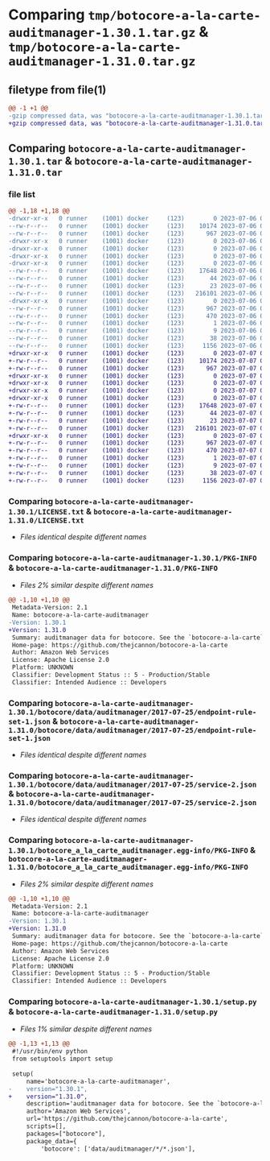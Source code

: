 # Comparing `tmp/botocore-a-la-carte-auditmanager-1.30.1.tar.gz` & `tmp/botocore-a-la-carte-auditmanager-1.31.0.tar.gz`

## filetype from file(1)

```diff
@@ -1 +1 @@
-gzip compressed data, was "botocore-a-la-carte-auditmanager-1.30.1.tar", last modified: Thu Jul  6 01:44:53 2023, max compression
+gzip compressed data, was "botocore-a-la-carte-auditmanager-1.31.0.tar", last modified: Fri Jul  7 01:43:43 2023, max compression
```

## Comparing `botocore-a-la-carte-auditmanager-1.30.1.tar` & `botocore-a-la-carte-auditmanager-1.31.0.tar`

### file list

```diff
@@ -1,18 +1,18 @@
-drwxr-xr-x   0 runner    (1001) docker     (123)        0 2023-07-06 01:44:53.162619 botocore-a-la-carte-auditmanager-1.30.1/
--rw-r--r--   0 runner    (1001) docker     (123)    10174 2023-07-06 01:44:52.000000 botocore-a-la-carte-auditmanager-1.30.1/LICENSE.txt
--rw-r--r--   0 runner    (1001) docker     (123)      967 2023-07-06 01:44:53.162619 botocore-a-la-carte-auditmanager-1.30.1/PKG-INFO
-drwxr-xr-x   0 runner    (1001) docker     (123)        0 2023-07-06 01:44:53.158619 botocore-a-la-carte-auditmanager-1.30.1/botocore/
-drwxr-xr-x   0 runner    (1001) docker     (123)        0 2023-07-06 01:44:53.158619 botocore-a-la-carte-auditmanager-1.30.1/botocore/data/
-drwxr-xr-x   0 runner    (1001) docker     (123)        0 2023-07-06 01:44:53.158619 botocore-a-la-carte-auditmanager-1.30.1/botocore/data/auditmanager/
-drwxr-xr-x   0 runner    (1001) docker     (123)        0 2023-07-06 01:44:53.158619 botocore-a-la-carte-auditmanager-1.30.1/botocore/data/auditmanager/2017-07-25/
--rw-r--r--   0 runner    (1001) docker     (123)    17648 2023-07-06 01:44:40.000000 botocore-a-la-carte-auditmanager-1.30.1/botocore/data/auditmanager/2017-07-25/endpoint-rule-set-1.json
--rw-r--r--   0 runner    (1001) docker     (123)       44 2023-07-06 01:44:40.000000 botocore-a-la-carte-auditmanager-1.30.1/botocore/data/auditmanager/2017-07-25/examples-1.json
--rw-r--r--   0 runner    (1001) docker     (123)       23 2023-07-06 01:44:40.000000 botocore-a-la-carte-auditmanager-1.30.1/botocore/data/auditmanager/2017-07-25/paginators-1.json
--rw-r--r--   0 runner    (1001) docker     (123)   216101 2023-07-06 01:44:40.000000 botocore-a-la-carte-auditmanager-1.30.1/botocore/data/auditmanager/2017-07-25/service-2.json
-drwxr-xr-x   0 runner    (1001) docker     (123)        0 2023-07-06 01:44:53.158619 botocore-a-la-carte-auditmanager-1.30.1/botocore_a_la_carte_auditmanager.egg-info/
--rw-r--r--   0 runner    (1001) docker     (123)      967 2023-07-06 01:44:53.000000 botocore-a-la-carte-auditmanager-1.30.1/botocore_a_la_carte_auditmanager.egg-info/PKG-INFO
--rw-r--r--   0 runner    (1001) docker     (123)      470 2023-07-06 01:44:53.000000 botocore-a-la-carte-auditmanager-1.30.1/botocore_a_la_carte_auditmanager.egg-info/SOURCES.txt
--rw-r--r--   0 runner    (1001) docker     (123)        1 2023-07-06 01:44:53.000000 botocore-a-la-carte-auditmanager-1.30.1/botocore_a_la_carte_auditmanager.egg-info/dependency_links.txt
--rw-r--r--   0 runner    (1001) docker     (123)        9 2023-07-06 01:44:53.000000 botocore-a-la-carte-auditmanager-1.30.1/botocore_a_la_carte_auditmanager.egg-info/top_level.txt
--rw-r--r--   0 runner    (1001) docker     (123)       38 2023-07-06 01:44:53.162619 botocore-a-la-carte-auditmanager-1.30.1/setup.cfg
--rw-r--r--   0 runner    (1001) docker     (123)     1156 2023-07-06 01:44:52.000000 botocore-a-la-carte-auditmanager-1.30.1/setup.py
+drwxr-xr-x   0 runner    (1001) docker     (123)        0 2023-07-07 01:43:43.075144 botocore-a-la-carte-auditmanager-1.31.0/
+-rw-r--r--   0 runner    (1001) docker     (123)    10174 2023-07-07 01:43:42.000000 botocore-a-la-carte-auditmanager-1.31.0/LICENSE.txt
+-rw-r--r--   0 runner    (1001) docker     (123)      967 2023-07-07 01:43:43.075144 botocore-a-la-carte-auditmanager-1.31.0/PKG-INFO
+drwxr-xr-x   0 runner    (1001) docker     (123)        0 2023-07-07 01:43:43.071144 botocore-a-la-carte-auditmanager-1.31.0/botocore/
+drwxr-xr-x   0 runner    (1001) docker     (123)        0 2023-07-07 01:43:43.071144 botocore-a-la-carte-auditmanager-1.31.0/botocore/data/
+drwxr-xr-x   0 runner    (1001) docker     (123)        0 2023-07-07 01:43:43.071144 botocore-a-la-carte-auditmanager-1.31.0/botocore/data/auditmanager/
+drwxr-xr-x   0 runner    (1001) docker     (123)        0 2023-07-07 01:43:43.071144 botocore-a-la-carte-auditmanager-1.31.0/botocore/data/auditmanager/2017-07-25/
+-rw-r--r--   0 runner    (1001) docker     (123)    17648 2023-07-07 01:43:28.000000 botocore-a-la-carte-auditmanager-1.31.0/botocore/data/auditmanager/2017-07-25/endpoint-rule-set-1.json
+-rw-r--r--   0 runner    (1001) docker     (123)       44 2023-07-07 01:43:28.000000 botocore-a-la-carte-auditmanager-1.31.0/botocore/data/auditmanager/2017-07-25/examples-1.json
+-rw-r--r--   0 runner    (1001) docker     (123)       23 2023-07-07 01:43:28.000000 botocore-a-la-carte-auditmanager-1.31.0/botocore/data/auditmanager/2017-07-25/paginators-1.json
+-rw-r--r--   0 runner    (1001) docker     (123)   216101 2023-07-07 01:43:28.000000 botocore-a-la-carte-auditmanager-1.31.0/botocore/data/auditmanager/2017-07-25/service-2.json
+drwxr-xr-x   0 runner    (1001) docker     (123)        0 2023-07-07 01:43:43.075144 botocore-a-la-carte-auditmanager-1.31.0/botocore_a_la_carte_auditmanager.egg-info/
+-rw-r--r--   0 runner    (1001) docker     (123)      967 2023-07-07 01:43:43.000000 botocore-a-la-carte-auditmanager-1.31.0/botocore_a_la_carte_auditmanager.egg-info/PKG-INFO
+-rw-r--r--   0 runner    (1001) docker     (123)      470 2023-07-07 01:43:43.000000 botocore-a-la-carte-auditmanager-1.31.0/botocore_a_la_carte_auditmanager.egg-info/SOURCES.txt
+-rw-r--r--   0 runner    (1001) docker     (123)        1 2023-07-07 01:43:43.000000 botocore-a-la-carte-auditmanager-1.31.0/botocore_a_la_carte_auditmanager.egg-info/dependency_links.txt
+-rw-r--r--   0 runner    (1001) docker     (123)        9 2023-07-07 01:43:43.000000 botocore-a-la-carte-auditmanager-1.31.0/botocore_a_la_carte_auditmanager.egg-info/top_level.txt
+-rw-r--r--   0 runner    (1001) docker     (123)       38 2023-07-07 01:43:43.075144 botocore-a-la-carte-auditmanager-1.31.0/setup.cfg
+-rw-r--r--   0 runner    (1001) docker     (123)     1156 2023-07-07 01:43:42.000000 botocore-a-la-carte-auditmanager-1.31.0/setup.py
```

### Comparing `botocore-a-la-carte-auditmanager-1.30.1/LICENSE.txt` & `botocore-a-la-carte-auditmanager-1.31.0/LICENSE.txt`

 * *Files identical despite different names*

### Comparing `botocore-a-la-carte-auditmanager-1.30.1/PKG-INFO` & `botocore-a-la-carte-auditmanager-1.31.0/PKG-INFO`

 * *Files 2% similar despite different names*

```diff
@@ -1,10 +1,10 @@
 Metadata-Version: 2.1
 Name: botocore-a-la-carte-auditmanager
-Version: 1.30.1
+Version: 1.31.0
 Summary: auditmanager data for botocore. See the `botocore-a-la-carte` package for more info.
 Home-page: https://github.com/thejcannon/botocore-a-la-carte
 Author: Amazon Web Services
 License: Apache License 2.0
 Platform: UNKNOWN
 Classifier: Development Status :: 5 - Production/Stable
 Classifier: Intended Audience :: Developers
```

### Comparing `botocore-a-la-carte-auditmanager-1.30.1/botocore/data/auditmanager/2017-07-25/endpoint-rule-set-1.json` & `botocore-a-la-carte-auditmanager-1.31.0/botocore/data/auditmanager/2017-07-25/endpoint-rule-set-1.json`

 * *Files identical despite different names*

### Comparing `botocore-a-la-carte-auditmanager-1.30.1/botocore/data/auditmanager/2017-07-25/service-2.json` & `botocore-a-la-carte-auditmanager-1.31.0/botocore/data/auditmanager/2017-07-25/service-2.json`

 * *Files identical despite different names*

### Comparing `botocore-a-la-carte-auditmanager-1.30.1/botocore_a_la_carte_auditmanager.egg-info/PKG-INFO` & `botocore-a-la-carte-auditmanager-1.31.0/botocore_a_la_carte_auditmanager.egg-info/PKG-INFO`

 * *Files 2% similar despite different names*

```diff
@@ -1,10 +1,10 @@
 Metadata-Version: 2.1
 Name: botocore-a-la-carte-auditmanager
-Version: 1.30.1
+Version: 1.31.0
 Summary: auditmanager data for botocore. See the `botocore-a-la-carte` package for more info.
 Home-page: https://github.com/thejcannon/botocore-a-la-carte
 Author: Amazon Web Services
 License: Apache License 2.0
 Platform: UNKNOWN
 Classifier: Development Status :: 5 - Production/Stable
 Classifier: Intended Audience :: Developers
```

### Comparing `botocore-a-la-carte-auditmanager-1.30.1/setup.py` & `botocore-a-la-carte-auditmanager-1.31.0/setup.py`

 * *Files 1% similar despite different names*

```diff
@@ -1,13 +1,13 @@
 #!/usr/bin/env python
 from setuptools import setup
 
 setup(
     name='botocore-a-la-carte-auditmanager',
-    version="1.30.1",
+    version="1.31.0",
     description='auditmanager data for botocore. See the `botocore-a-la-carte` package for more info.',
     author='Amazon Web Services',
     url='https://github.com/thejcannon/botocore-a-la-carte',
     scripts=[],
     packages=["botocore"],
     package_data={
         'botocore': ['data/auditmanager/*/*.json'],
```

